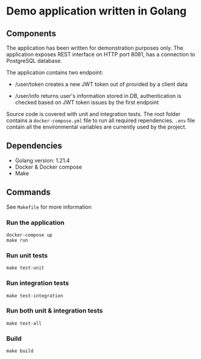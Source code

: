 # Demo application written in Golang

## Components

The application has been written for demonstration purposes only. The application exposes REST interface on HTTP port 8081,
has a connection to PostgreSQL database. 

The application contains two endpoint:
- /user/token 
  creates a new JWT token out of provided by a client data

- /user/info
  returns user's information stored in DB, authentication is checked based on JWT token issues by the first endpoint

Source code is covered with unit and integration tests. The root folder contains 
a `docker-compose.yml` file to run all required rependencies. `.env` file contain all the environmental variables are 
currently used by the project. 


## Dependencies

- Golang version: 1.21.4
- Docker & Docker compose
- Make


## Commands

See `Makefile` for more information

### Run the application

```shell
docker-compose up
make run
```

### Run unit tests

```shell
make test-unit
```

### Run integration tests

```shell
make test-integration
```

### Run both unit & integration tests

```shell
make test-all
```

### Build

```shell
make build
```
